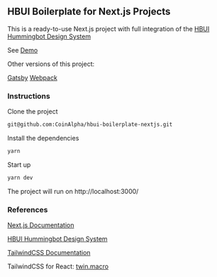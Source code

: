 ## HBUI Boilerplate for Next.js Projects

This is a ready-to-use Next.js project with full integration of the [HBUI Hummingbot Design System](https://hbui.netlify.app/)

See [Demo](https://hbui-boilerplate-nextjs.netlify.app/)

Other versions of this project:

[Gatsby](https://github.com/CoinAlpha/hbui-boilerplate-gatsby)
[Webpack](https://github.com/CoinAlpha/hbui-boilerplate-webpack)

### Instructions

Clone the project

```bash
git@github.com:CoinAlpha/hbui-boilerplate-nextjs.git
```

Install the dependencies

```bash
yarn
```

Start up

```bash
yarn dev
```

The project will run on http://localhost:3000/


### References

[Next.js Documentation](https://nextjs.org/docs)

[HBUI Hummingbot Design System](https://hbui.netlify.app/)

[TailwindCSS Documentation](https://tailwindcss.com/docs)

TailwindCSS for React: [twin.macro](https://github.com/ben-rogerson/twin.macro)
